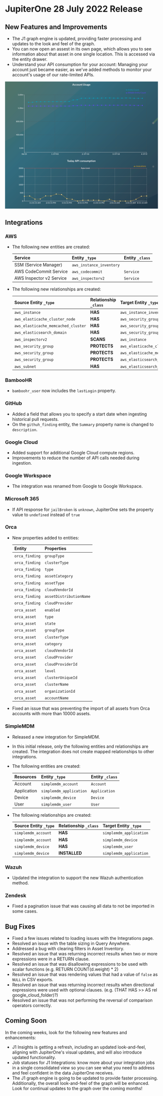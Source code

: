 # JupiterOne 28 July 2022 Release

## New Features and Improvements
-  The J1 graph engine is updated, providing faster processing and updates to the look and feel of the graph.
-  You can now open an assest in its own page, which allows you to see information about that asset in one single location. This is accessed via the entity drawer. 
-  Understand your API consumption for your account: Managing your account just became easier, as we've added methods to monitor your account's usage of our rate-limited APIs. 

![](../assets/ratelimiting.png)


## Integrations

### AWS
- The following new entities are created:

    | Service                  | Entity `_type`            | Entity `_class` |
    | ------------------------ | ------------------------- | --------------- |
    | SSM (Service Manager)    | `aws_instance_inventory`  |                 |
    | AWS CodeCommit Service   | `aws_codecommit`          | `Service`       |
    | AWS Inspector v2 Service | `aws_inspectorv2`         | `Service`       |

- The following new relationships are created:

    | Source Entity `_type`               | Relationship `_class` | Target Entity `_type`               |
    | ----------------------------------- | --------------------- | ----------------------------------- |
    | `aws_instance`                      | **HAS**               | `aws_instance_inventory`            |
    | `aws_elasticache_cluster_node`      | **HAS**               | `aws_security_group`                |
    | `aws_elasticache_memcached_cluster` | **HAS**               | `aws_security_group`                |
    | `aws_elasticsearch_domain`          | **HAS**               | `aws_security_group`                |
    | `aws_inspectorv2`                   | **SCANS**             | `aws_instance`                      |
    | `aws_security_group`                | **PROTECTS**          | `aws_elasticache_cluster_node`      |
    | `aws_security_group`                | **PROTECTS**          | `aws_elasticache_memcached_cluster` |
    | `aws_security_group`                | **PROTECTS**          | `aws_elasticsearch_domain`          |
    | `aws_subnet`                        | **HAS**               | `aws_elasticsearch_domain`          |

### BambooHR
- `bamboohr_user` now includes the `lastLogin` property.

### GitHub
- Added a field that allows you to specify a start date when ingesting historical pull requests.
- On the `githuh_finding` entity, the `Summary` property name is changed to `description`.

### Google Cloud
- Added support for additional Google Cloud compute regions.
- Improvements to reduce the number of API calls needed during ingestion.

### Google Workspace
- The integration was renamed from Google to Google Workspace.

### Microsoft 365
- If API response for `jailBroken` is `unknown`, JupiterOne sets the property value to `undefined` instead of `true`


### Orca
- New properties added to entities:

    | Entity         | Properties              |
    | -------------- | ----------------------- |
    | `orca_finding` | `groupType`             |
    | `orca_finding` | `clusterType`           |
    | `orca_finding` | `type`                  |
    | `orca_finding` | `assetCategory`         |
    | `orca_finding` | `assetType`             |
    | `orca_finding` | `cloudVendorId`         |
    | `orca_finding` | `assetDistributionName` |
    | `orca_finding` | `cloudProvider`         |
    | `orca_asset`   | `enabled`               |
    | `orca_asset`   | `type`                  |
    | `orca_asset`   | `state`                 |
    | `orca_asset`   | `groupType`             |
    | `orca_asset`   | `clusterType`           |
    | `orca_asset`   | `category`              |
    | `orca_asset`   | `cloudVendorId`         |
    | `orca_asset`   | `cloudProvider`         |
    | `orca_asset`   | `cloudProviderId`       |
    | `orca_asset`   | `level`                 |
    | `orca_asset`   | `clusterUniqueId`       |
    | `orca_asset`   | `clusterName`           |
    | `orca_asset`   | `organizationId`        |
    | `orca_asset`   | `accountName`           |

- Fixed an issue that was preventing the import of all assets from Orca accounts with more than 10000 assets.

### SimpleMDM
- Released a new integration for SimpleMDM.
- In this initial release, only the following entities and relationships are created. The integration does not create mapped relationships to other integrations.

- The following entities are created:

  | Resources   | Entity `_type`          | Entity `_class` |
  | ----------- | ----------------------- | --------------- |
  | Account     | `simplemdm_account`     | `Account`       |
  | Application | `simplemdm_application` | `Application`   |
  | Device      | `simplemdm_device`      | `Device`        |
  | User        | `simplemdm_user`        | `User`          |

- The following relationships are created:

  | Source Entity `_type` | Relationship `_class` | Target Entity `_type`   |
  | --------------------- | --------------------- | ----------------------- |
  | `simplemdm_account`   | **HAS**               | `simplemdm_application` |
  | `simplemdm_account`   | **HAS**               | `simplemdm_device`      |
  | `simplemdm_device`    | **HAS**               | `simplemdm_user`        |
  | `simplemdm_device`    | **INSTALLED**         | `simplemdm_application` |

  


### Wazuh
- Updated the integration to support the new Wazuh authentication method.

### Zendesk
- Fixed a pagination issue that was causing all data to not be imported in some cases.

## Bug Fixes
-  Fixed a few issues related to loading issues with the Integrations page. 
-  Resolved an issue with the table sizing in Query Anywhere. 
-  Addressed a bug with clearing filters in Asset Inventory.
-  Resolved an issue that was returning incorrect results when two or more expressions were in a RETURN clause.
-  Resolved an issue that was disallowing expressions to be used with scalar functions (e.g. RETURN COUNT(d.weight) * 2)
-  Resolved an issue that was rendering values that had a value of `false` as `NULL` in CSV exports.
-  Resolved an issue that was returning incorrect results when directional expressions were used with optional clauses. (e.g. (THAT HAS >> AS rel google_cloud_folder)?)
-  Resolved an issue that was not performing the reversal of comparison operators correctly. 

## Coming Soon

In the coming weeks, look for the following new features and enhancements:

- J1 Insights is getting a refresh, including an updated look-and-feel, aligning with JupiterOne's visual updates, and will also introduce updated functionality.
- Job statuses for J1 Integrations: know more about your integration jobs in a single consolidated view so you can see what you need to address and feel confident in the data JupiterOne receives.
- The J1 graph engine is going to be updated to provide faster processing. Additionally, the overall look-and-feel of the graph will be enhanced. Look for continual updates to the graph over the coming months!  

